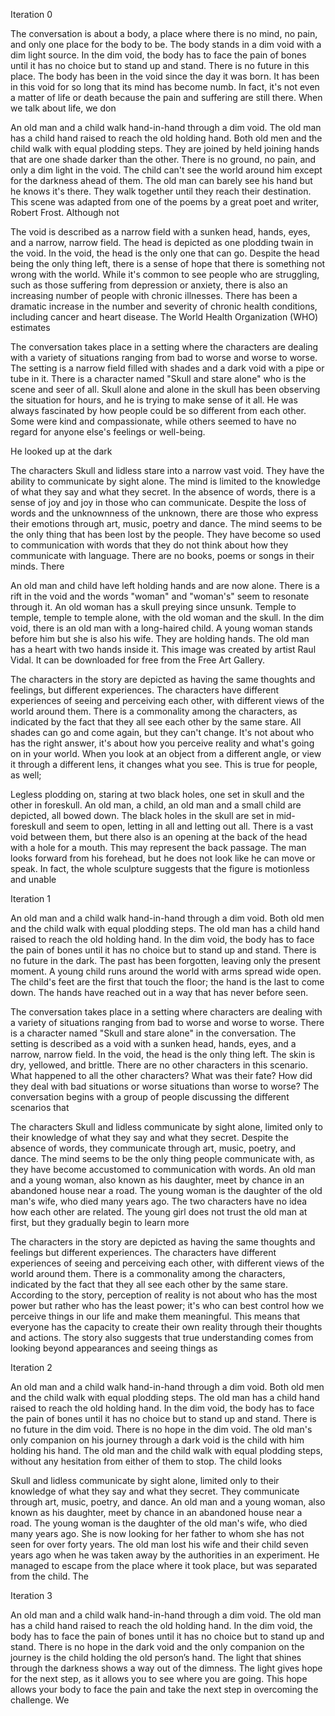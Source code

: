 



Iteration 0


The conversation is about a body, a place where there is no mind, no pain, and only one place for the body to be.
The body stands in a dim void with a dim light source.
In the dim void, the body has to face the pain of bones until it has no choice but to stand up and stand.
There is no future in this place.
The body has been in the void since the day it was born.
It has been in this void for so long that its mind has become numb.
In fact, it's not even a matter of life or death because the pain and suffering are still there.
When we talk about life, we don

An old man and a child walk hand-in-hand through a dim void.
The old man has a child hand raised to reach the old holding hand.
Both old men and the child walk with equal plodding steps.
They are joined by held joining hands that are one shade darker than the other.
There is no ground, no pain, and only a dim light in the void.
The child can't see the world around him except for the darkness ahead of them. The old man can barely see his hand but he knows it's there. They walk together until they reach their destination.
This scene was adapted from one of the poems by a great poet and writer, Robert Frost. Although not

The void is described as a narrow field with a sunken head, hands, eyes, and a narrow, narrow field.
The head is depicted as one plodding twain in the void.
In the void, the head is the only one that can go.
Despite the head being the only thing left, there is a sense of hope that there is something not wrong with the world.
While it's common to see people who are struggling, such as those suffering from depression or anxiety, there is also an increasing number of people with chronic illnesses.
There has been a dramatic increase in the number and severity of chronic health conditions, including cancer and heart disease.
The World Health Organization (WHO) estimates

The conversation takes place in a setting where the characters are dealing with a variety of situations ranging from bad to worse and worse to worse.
The setting is a narrow field filled with shades and a dark void with a pipe or tube in it.
There is a character named "Skull and stare alone" who is the scene and seer of all.
Skull alone and alone in the skull has been observing the situation for hours, and he is trying to make sense of it all. He was always fascinated by how people could be so different from each other. Some were kind and compassionate, while others seemed to have no regard for anyone else's feelings or well-being.

He looked up at the dark

The characters Skull and lidless stare into a narrow vast void.
They have the ability to communicate by sight alone.
The mind is limited to the knowledge of what they say and what they secret.
In the absence of words, there is a sense of joy and joy in those who can communicate.
Despite the loss of words and the unknownness of the unknown, there are those who express their emotions through art, music, poetry and dance.
The mind seems to be the only thing that has been lost by the people.
They have become so used to communication with words that they do not think about how they communicate with language.
There are no books, poems or songs in their minds.
There

An old man and child have left holding hands and are now alone.
There is a rift in the void and the words "woman" and "woman's" seem to resonate through it.
An old woman has a skull preying since unsunk.
Temple to temple, temple to temple alone, with the old woman and the skull.
In the dim void, there is an old man with a long-haired child.
A young woman stands before him but she is also his wife.
They are holding hands. The old man has a heart with two hands inside it.
This image was created by artist Raul Vidal. It can be downloaded for free from the Free Art Gallery.

The characters in the story are depicted as having the same thoughts and feelings, but different experiences.
The characters have different experiences of seeing and perceiving each other, with different views of the world around them.
There is a commonality among the characters, as indicated by the fact that they all see each other by the same stare.
All shades can go and come again, but they can't change.
It's not about who has the right answer, it's about how you perceive reality and what's going on in your world.
When you look at an object from a different angle, or view it through a different lens, it changes what you see. This is true for people, as well;

Legless plodding on, staring at two black holes, one set in skull and the other in foreskull.
An old man, a child, an old man and a small child are depicted, all bowed down.
The black holes in the skull are set in mid-foreskull and seem to open, letting in all and letting out all.
There is a vast void between them, but there also is an opening at the back of the head with a hole for a mouth. This may represent the back passage. The man looks forward from his forehead, but he does not look like he can move or speak. In fact, the whole sculpture suggests that the figure is motionless and unable




Iteration 1


An old man and a child walk hand-in-hand through a dim void.
Both old men and the child walk with equal plodding steps.
The old man has a child hand raised to reach the old holding hand.
In the dim void, the body has to face the pain of bones until it has no choice but to stand up and stand.
There is no future in the dark. The past has been forgotten, leaving only the present moment.
A young child runs around the world with arms spread wide open.
The child's feet are the first that touch the floor; the hand is the last to come down. The hands have reached out in a way that has never before seen.

The conversation takes place in a setting where characters are dealing with a variety of situations ranging from bad to worse and worse to worse.
There is a character named "Skull and stare alone" in the conversation.
The setting is described as a void with a sunken head, hands, eyes, and a narrow, narrow field.
In the void, the head is the only thing left. The skin is dry, yellowed, and brittle.
There are no other characters in this scenario.
What happened to all the other characters? What was their fate? How did they deal with bad situations or worse situations than worse to worse?
The conversation begins with a group of people discussing the different scenarios that

The characters Skull and lidless communicate by sight alone, limited only to their knowledge of what they say and what they secret.
Despite the absence of words, they communicate through art, music, poetry, and dance.
The mind seems to be the only thing people communicate with, as they have become accustomed to communication with words.
An old man and a young woman, also known as his daughter, meet by chance in an abandoned house near a road. The young woman is the daughter of the old man's wife, who died many years ago. The two characters have no idea how each other are related.
The young girl does not trust the old man at first, but they gradually begin to learn more

The characters in the story are depicted as having the same thoughts and feelings but different experiences.
The characters have different experiences of seeing and perceiving each other, with different views of the world around them.
There is a commonality among the characters, indicated by the fact that they all see each other by the same stare.
According to the story, perception of reality is not about who has the most power but rather who has the least power; it's who can best control how we perceive things in our life and make them meaningful. This means that everyone has the capacity to create their own reality through their thoughts and actions.
The story also suggests that true understanding comes from looking beyond appearances and seeing things as




Iteration 2


An old man and a child walk hand-in-hand through a dim void.
Both old men and the child walk with equal plodding steps.
The old man has a child hand raised to reach the old holding hand.
In the dim void, the body has to face the pain of bones until it has no choice but to stand up and stand.
There is no future in the dim void. There is no hope in the dim void.
The old man's only companion on his journey through a dark void is the child with him holding his hand.
The old man and the child walk with equal plodding steps, without any hesitation from either of them to stop.
The child looks

Skull and lidless communicate by sight alone, limited only to their knowledge of what they say and what they secret.
They communicate through art, music, poetry, and dance.
An old man and a young woman, also known as his daughter, meet by chance in an abandoned house near a road.
The young woman is the daughter of the old man's wife, who died many years ago. She is now looking for her father to whom she has not seen for over forty years. The old man lost his wife and their child seven years ago when he was taken away by the authorities in an experiment. He managed to escape from the place where it took place, but was separated from the child.
The




Iteration 3


An old man and a child walk hand-in-hand through a dim void.
The old man has a child hand raised to reach the old holding hand.
In the dim void, the body has to face the pain of bones until it has no choice but to stand up and stand.
There is no hope in the dark void and the only companion on the journey is the child holding the old person’s hand.
The light that shines through the darkness shows a way out of the dimness. The light gives hope for the next step, as it allows you to see where you are going. This hope allows your body to face the pain and take the next step in overcoming the challenge.
We

